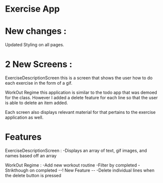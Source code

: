 # Exercise App

# New changes :

Updated Styling on all pages.

# 2 New Screens :

ExerciseDescriptionScreen
    this is a screen that shows the user how to do each exercise in the form of a gif.

WorkOut Regime
    this application is similar to the todo app that was demoed for the class. However I added a delete feature for each line so that the user is able to delete an item added.

Each screen also displays relevant material for that pertains to the exercise application as well.

# Features 

ExerciseDescriptionScreen :
    -Displays an array of text, gif images, and names based off an array

WorkOut Regime :
    -Add new workout routine
    -Filter by completed
    -Strikthough on completed
    --! New Feature --
    -Delete individual lines when the delete button is pressed